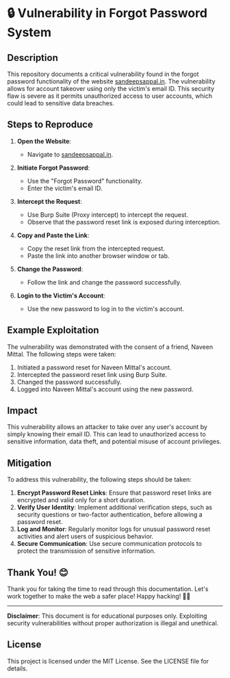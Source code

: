 # 🔒 Vulnerability in Forgot Password System

## Description

This repository documents a critical vulnerability found in the forgot password functionality of the website [sandeepsappal.in](https://sandeepsappal.in/). The vulnerability allows for account takeover using only the victim's email ID. This security flaw is severe as it permits unauthorized access to user accounts, which could lead to sensitive data breaches.

## Steps to Reproduce

1. **Open the Website**: 
   - Navigate to [sandeepsappal.in](https://sandeepsappal.in/).
   
2. **Initiate Forgot Password**: 
   - Use the "Forgot Password" functionality.
   - Enter the victim's email ID.

3. **Intercept the Request**: 
   - Use Burp Suite (Proxy intercept) to intercept the request.
   - Observe that the password reset link is exposed during interception.

4. **Copy and Paste the Link**: 
   - Copy the reset link from the intercepted request.
   - Paste the link into another browser window or tab.

5. **Change the Password**: 
   - Follow the link and change the password successfully.

6. **Login to the Victim's Account**: 
   - Use the new password to log in to the victim's account.

## Example Exploitation

The vulnerability was demonstrated with the consent of a friend, Naveen Mittal. The following steps were taken:

1. Initiated a password reset for Naveen Mittal's account.
2. Intercepted the password reset link using Burp Suite.
3. Changed the password successfully.
4. Logged into Naveen Mittal's account using the new password.

## Impact

This vulnerability allows an attacker to take over any user's account by simply knowing their email ID. This can lead to unauthorized access to sensitive information, data theft, and potential misuse of account privileges.

## Mitigation

To address this vulnerability, the following steps should be taken:

1. **Encrypt Password Reset Links**: Ensure that password reset links are encrypted and valid only for a short duration.
2. **Verify User Identity**: Implement additional verification steps, such as security questions or two-factor authentication, before allowing a password reset.
3. **Log and Monitor**: Regularly monitor logs for unusual password reset activities and alert users of suspicious behavior.
4. **Secure Communication**: Use secure communication protocols to protect the transmission of sensitive information.

## Thank You! 😊

Thank you for taking the time to read through this documentation. Let's work together to make the web a safer place! Happy hacking! 🚀🔐

---

**Disclaimer**: This document is for educational purposes only. Exploiting security vulnerabilities without proper authorization is illegal and unethical.

## License

This project is licensed under the MIT License. See the LICENSE file for details.
